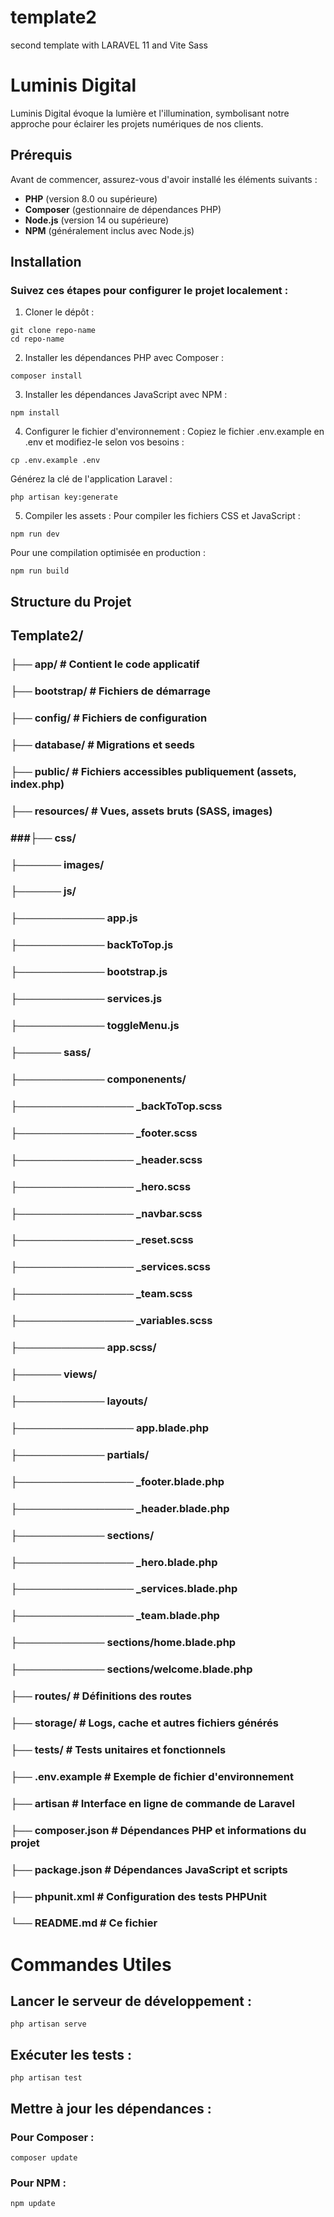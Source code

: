 # template2
second template with LARAVEL 11 and Vite Sass

# Luminis Digital

Luminis Digital évoque la lumière et l'illumination, symbolisant notre approche pour éclairer les projets numériques de nos clients.

## Prérequis

Avant de commencer, assurez-vous d'avoir installé les éléments suivants :

- **PHP** (version 8.0 ou supérieure)
- **Composer** (gestionnaire de dépendances PHP)
- **Node.js** (version 14 ou supérieure)
- **NPM** (généralement inclus avec Node.js)

## Installation

### Suivez ces étapes pour configurer le projet localement :

1. Cloner le dépôt :
```
git clone repo-name
cd repo-name
```

2. Installer les dépendances PHP avec Composer :
```
composer install
```

3. Installer les dépendances JavaScript avec NPM :
```
npm install
```

4. Configurer le fichier d'environnement :
Copiez le fichier .env.example en .env et modifiez-le selon vos besoins :
```
cp .env.example .env
```

Générez la clé de l'application Laravel :
```
php artisan key:generate
```

5. Compiler les assets :
Pour compiler les fichiers CSS et JavaScript :
```
npm run dev
```

Pour une compilation optimisée en production :
```
npm run build
```

## Structure du Projet
## Template2/
### ├── app/                # Contient le code applicatif
### ├── bootstrap/          # Fichiers de démarrage
### ├── config/             # Fichiers de configuration
### ├── database/           # Migrations et seeds
### ├── public/             # Fichiers accessibles publiquement (assets, index.php)
### ├── resources/          # Vues, assets bruts (SASS, images)
### ###├── css/     
### ├────── images/       
### ├────── js/  
### ├──────────── app.js
### ├──────────── backToTop.js
### ├──────────── bootstrap.js
### ├──────────── services.js
### ├──────────── toggleMenu.js
### ├────── sass/  
### ├──────────── componenents/  
### ├──────────────── _backToTop.scss
### ├──────────────── _footer.scss
### ├──────────────── _header.scss
### ├──────────────── _hero.scss
### ├──────────────── _navbar.scss
### ├──────────────── _reset.scss
### ├──────────────── _services.scss
### ├──────────────── _team.scss
### ├──────────────── _variables.scss
### ├──────────── app.scss/
### ├────── views/ 
### ├──────────── layouts/  
### ├──────────────── app.blade.php
### ├──────────── partials/ 
### ├──────────────── _footer.blade.php
### ├──────────────── _header.blade.php
### ├──────────── sections/ 
### ├──────────────── _hero.blade.php
### ├──────────────── _services.blade.php
### ├──────────────── _team.blade.php
### ├──────────── sections/home.blade.php
### ├──────────── sections/welcome.blade.php
### ├── routes/             # Définitions des routes
### ├── storage/            # Logs, cache et autres fichiers générés
### ├── tests/              # Tests unitaires et fonctionnels
### ├── .env.example        # Exemple de fichier d'environnement
### ├── artisan             # Interface en ligne de commande de Laravel
### ├── composer.json       # Dépendances PHP et informations du projet
### ├── package.json        # Dépendances JavaScript et scripts
### ├── phpunit.xml         # Configuration des tests PHPUnit
### └── README.md           # Ce fichier

# Commandes Utiles
## Lancer le serveur de développement :
```
php artisan serve
```
## Exécuter les tests :
```
php artisan test
```
## Mettre à jour les dépendances :
### Pour Composer :
```
composer update
```
### Pour NPM :
```
npm update
```